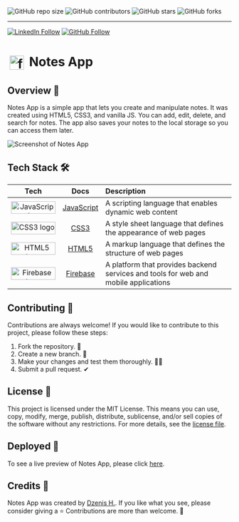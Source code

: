 ##
![GitHub repo size](https://img.shields.io/github/repo-size/dzenis-h/notes-app)
![GitHub contributors](https://img.shields.io/github/contributors/dzenis-h/notes-app)
![GitHub stars](https://img.shields.io/github/stars/dzenis-h/notes-app?style=social)
![GitHub forks](https://img.shields.io/github/forks/dzenis-h/notes-app?style=social)

---

[![LinkedIn Follow](https://img.shields.io/badge/-Follow-blue?style=social&logo=linkedin&link=https://www.linkedin.com/in/dzenis-h/)](https://www.linkedin.com/in/dzenis-h/)
[![GitHub Follow](https://img.shields.io/badge/-Follow-black?style=social&logo=github&link=https://github.com/dzenis-h)](https://github.com/dzenis-h)

# <img src="https://raw.githubusercontent.com/dzenis-h/notes-app/master/public/favicon.ico" alt="favicon" width="32" height="32" style="padding: 5px; vertical-align: middle;"> Notes App

## Overview 👀
Notes App is a simple app that lets you create and manipulate notes. It was created using HTML5, CSS3, and vanilla JS. You can add, edit, delete, and search for notes. The app also saves your notes to the local storage so you can access them later.

![Screenshot of Notes App](https://drive.google.com/uc?export=view&id=1x3QEQqvwDQAKYgAmLMw6fQlH8-g_e0NR)

## Tech Stack 🛠️

| Tech | Docs | Description |
| :---: | :---: | :--- |
| <img src="https://img.shields.io/badge/-JavaScript-F7DF1E?logo=javascript&logoColor=black&style=for-the-badge" alt="JavaScript logo" width="100" height="28"> | [JavaScript](https://developer.mozilla.org/en-US/docs/Web/JavaScript) | A scripting language that enables dynamic web content |
| <img src="https://img.shields.io/badge/-CSS3-1572B6?logo=css3&logoColor=white&style=for-the-badge" alt="CSS3 logo" width="100" height="28"> | [CSS3](https://developer.mozilla.org/en-US/docs/Web/CSS) | A style sheet language that defines the appearance of web pages |
| <img src="https://img.shields.io/badge/-HTML5-E34F26?logo=html5&logoColor=white&style=for-the-badge" alt="HTML5 logo" width="100" height="28"> | [HTML5](https://developer.mozilla.org/en-US/docs/Web/HTML) | A markup language that defines the structure of web pages |
| <img src="https://img.shields.io/badge/-Firebase-FFCA28?logo=firebase&logoColor=black&style=for-the-badge" alt="Firebase logo" width="100" height="28"> | [Firebase](https://firebase.google.com/docs) | A platform that provides backend services and tools for web and mobile applications |

## Contributing 🙌
Contributions are always welcome! If you would like to contribute to this project, please follow these steps:
1. Fork the repository. 🍴
2. Create a new branch. 🌵
3. Make your changes and test them thoroughly. 👨‍💻
4. Submit a pull request. ✔

## License 📑
This project is licensed under the MIT License. This means you can use, copy, modify, merge, publish, distribute, sublicense, and/or sell copies of the software without any restrictions. For more details, see the [license file](https://docs.google.com/document/d/11WK7tVoTFRMcWCuGZQCRWxEsDUEJ_6ArtfV-NjWcBCU/edit?usp=sharing).

## Deployed 🚀
To see a live preview of Notes App, please click [here](https://notes-project-2022.web.app).

## Credits 🙏
Notes App was created by [Dzenis H.](https://www.dzenis.tech). If you like what you see, please consider giving a ⭐️ Contributions are more than welcome. 🫡
